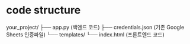 # code structure

your_project/
├── app.py (백엔드 코드)
├── credentials.json (기존 Google Sheets 인증파일)
└── templates/
    └── index.html (프론트엔드 코드)
